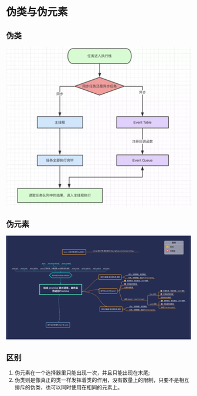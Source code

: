 # 伪类与伪元素

## 伪类

![](../.gitbook/assets/image%20%28142%29.png)

## 伪元素

![](../.gitbook/assets/image%20%2837%29.png)

## 区别

1. 伪元素在一个选择器里只能出现一次，并且只能出现在末尾;
2. 伪类则是像真正的类一样发挥着类的作用，没有数量上的限制，只要不是相互排斥的伪类，也可以同时使用在相同的元素上。

